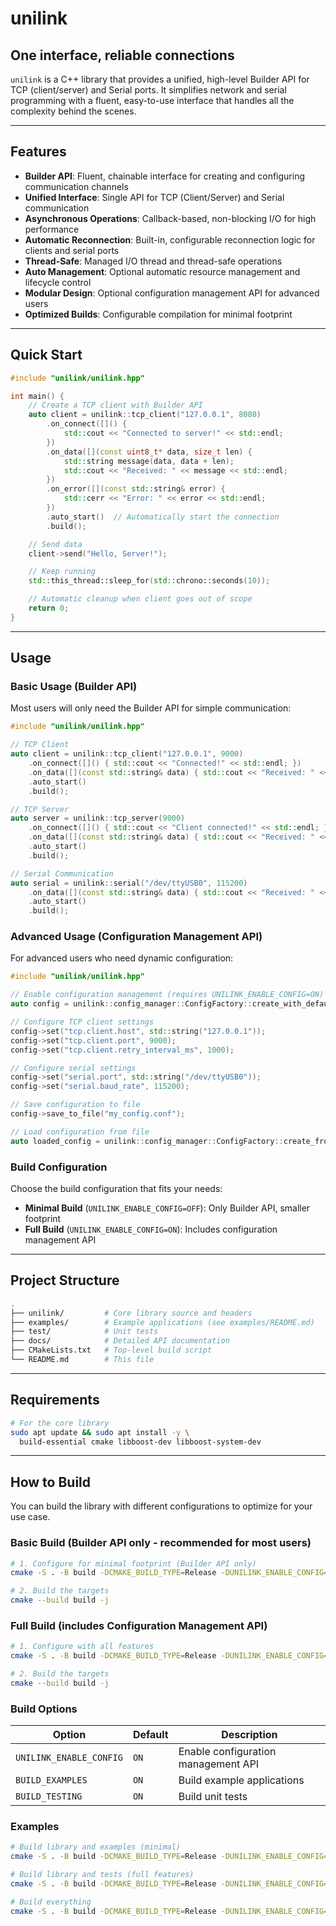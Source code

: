 # unilink

## One interface, reliable connections

`unilink` is a C++ library that provides a unified, high-level Builder API for TCP (client/server) and Serial ports. It simplifies network and serial programming with a fluent, easy-to-use interface that handles all the complexity behind the scenes.

---

## Features

- **Builder API**: Fluent, chainable interface for creating and configuring communication channels
- **Unified Interface**: Single API for TCP (Client/Server) and Serial communication
- **Asynchronous Operations**: Callback-based, non-blocking I/O for high performance
- **Automatic Reconnection**: Built-in, configurable reconnection logic for clients and serial ports
- **Thread-Safe**: Managed I/O thread and thread-safe operations
- **Auto Management**: Optional automatic resource management and lifecycle control
- **Modular Design**: Optional configuration management API for advanced users
- **Optimized Builds**: Configurable compilation for minimal footprint

---

## Quick Start

```cpp
#include "unilink/unilink.hpp"

int main() {
    // Create a TCP client with Builder API
    auto client = unilink::tcp_client("127.0.0.1", 8080)
        .on_connect([]() {
            std::cout << "Connected to server!" << std::endl;
        })
        .on_data([](const uint8_t* data, size_t len) {
            std::string message(data, data + len);
            std::cout << "Received: " << message << std::endl;
        })
        .on_error([](const std::string& error) {
            std::cerr << "Error: " << error << std::endl;
        })
        .auto_start()  // Automatically start the connection
        .build();

    // Send data
    client->send("Hello, Server!");

    // Keep running
    std::this_thread::sleep_for(std::chrono::seconds(10));

    // Automatic cleanup when client goes out of scope
    return 0;
}
```

---

## Usage

### Basic Usage (Builder API)

Most users will only need the Builder API for simple communication:

```cpp
#include "unilink/unilink.hpp"

// TCP Client
auto client = unilink::tcp_client("127.0.0.1", 9000)
    .on_connect([]() { std::cout << "Connected!" << std::endl; })
    .on_data([](const std::string& data) { std::cout << "Received: " << data << std::endl; })
    .auto_start()
    .build();

// TCP Server
auto server = unilink::tcp_server(9000)
    .on_connect([]() { std::cout << "Client connected!" << std::endl; })
    .on_data([](const std::string& data) { std::cout << "Received: " << data << std::endl; })
    .auto_start()
    .build();

// Serial Communication
auto serial = unilink::serial("/dev/ttyUSB0", 115200)
    .on_data([](const std::string& data) { std::cout << "Received: " << data << std::endl; })
    .auto_start()
    .build();
```

### Advanced Usage (Configuration Management API)

For advanced users who need dynamic configuration:

```cpp
#include "unilink/unilink.hpp"

// Enable configuration management (requires UNILINK_ENABLE_CONFIG=ON)
auto config = unilink::config_manager::ConfigFactory::create_with_defaults();

// Configure TCP client settings
config->set("tcp.client.host", std::string("127.0.0.1"));
config->set("tcp.client.port", 9000);
config->set("tcp.client.retry_interval_ms", 1000);

// Configure serial settings
config->set("serial.port", std::string("/dev/ttyUSB0"));
config->set("serial.baud_rate", 115200);

// Save configuration to file
config->save_to_file("my_config.conf");

// Load configuration from file
auto loaded_config = unilink::config_manager::ConfigFactory::create_from_file("my_config.conf");
```

### Build Configuration

Choose the build configuration that fits your needs:

- **Minimal Build** (`UNILINK_ENABLE_CONFIG=OFF`): Only Builder API, smaller footprint
- **Full Build** (`UNILINK_ENABLE_CONFIG=ON`): Includes configuration management API

---

## Project Structure

```bash
.
├── unilink/         # Core library source and headers
├── examples/        # Example applications (see examples/README.md)
├── test/            # Unit tests
├── docs/            # Detailed API documentation
├── CMakeLists.txt   # Top-level build script
└── README.md        # This file
```

---

## Requirements

```bash
# For the core library
sudo apt update && sudo apt install -y \
  build-essential cmake libboost-dev libboost-system-dev
```

---

## How to Build

You can build the library with different configurations to optimize for your use case.

### Basic Build (Builder API only - recommended for most users)

```bash
# 1. Configure for minimal footprint (Builder API only)
cmake -S . -B build -DCMAKE_BUILD_TYPE=Release -DUNILINK_ENABLE_CONFIG=OFF

# 2. Build the targets
cmake --build build -j
```

### Full Build (includes Configuration Management API)

```bash
# 1. Configure with all features
cmake -S . -B build -DCMAKE_BUILD_TYPE=Release -DUNILINK_ENABLE_CONFIG=ON

# 2. Build the targets
cmake --build build -j
```

### Build Options

| Option | Default | Description |
|--------|---------|-------------|
| `UNILINK_ENABLE_CONFIG` | `ON` | Enable configuration management API |
| `BUILD_EXAMPLES` | `ON` | Build example applications |
| `BUILD_TESTING` | `ON` | Build unit tests |

### Examples

```bash
# Build library and examples (minimal)
cmake -S . -B build -DCMAKE_BUILD_TYPE=Release -DUNILINK_ENABLE_CONFIG=OFF -DBUILD_EXAMPLES=ON

# Build library and tests (full features)
cmake -S . -B build -DCMAKE_BUILD_TYPE=Release -DUNILINK_ENABLE_CONFIG=ON -DBUILD_TESTING=ON

# Build everything
cmake -S . -B build -DCMAKE_BUILD_TYPE=Release -DUNILINK_ENABLE_CONFIG=ON -DBUILD_EXAMPLES=ON -DBUILD_TESTING=ON
```
